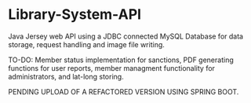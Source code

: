 # Library-System-API
Java Jersey web API using a JDBC connected MySQL Database for data storage, request handling and image file writing.

TO-DO: Member status implementation for sanctions, 
PDF generating functions for user reports,
member managment functionality for administrators,
and lat-long storing.

PENDING UPLOAD OF A REFACTORED VERSION USING SPRING BOOT.
